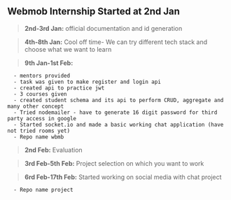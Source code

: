 ## Webmob Internship Started at 2nd Jan



> **2nd-3rd Jan:** official documentation and id generation

> **4th-8th Jan:** Cool off time- We can try different tech stack and choose what we want to learn

> **9th Jan-1st Feb:**

      - mentors provided
      - task was given to make register and login api
      - created api to practice jwt
      - 3 courses given
      - created student schema and its api to perform CRUD, aggregate and many other concept
      - Tried nodemailer - have to generate 16 digit password for third party access in google
      - Started socket.io and made a basic working chat application (have not tried rooms yet)
      - Repo name wbmb

> **2nd Feb:** Evaluation

> **3rd Feb-5th Feb:** Project selection on which you want to work

> **6rd Feb-17th Feb:** Started working on social media with chat project
      
      - Repo name project
